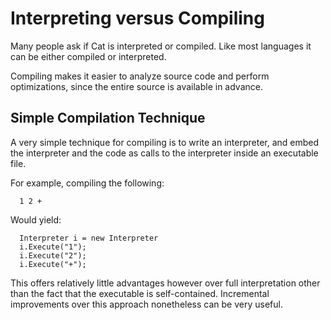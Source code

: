 # Interpreting versus Compiling #

Many people ask if Cat is interpreted or compiled. Like most languages it can be either compiled or interpreted.

Compiling makes it easier to analyze source code and perform optimizations, since the entire source is available in advance.

## Simple Compilation Technique ##

A very simple technique for compiling is to write an interpreter, and embed the interpreter and the code as calls to the interpreter inside an executable file.

For example, compiling the following:

```
  1 2 + 
```

Would yield:

```
  Interpreter i = new Interpreter 
  i.Execute("1");
  i.Execute("2");
  i.Execute("+");
```

This offers relatively little advantages however over full interpretation other than the fact that the executable is self-contained. Incremental improvements over this approach nonetheless can be very useful.